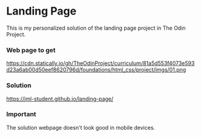 # Landing Page

This is my personalized solution of the landing page project in The Odin Project.

### Web page to get

https://cdn.statically.io/gh/TheOdinProject/curriculum/81a5d553f4073e593d23a6ab00d50eef8620796d/foundations/html_css/project/imgs/01.png

### Solution

https://jml-student.github.io/landing-page/

### Important

The solution webpage doesn't look good in mobile devices.